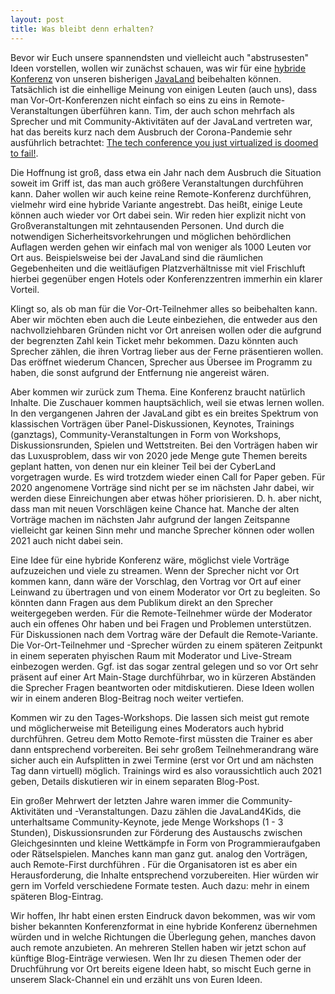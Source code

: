 ```yaml
---
layout: post
title: Was bleibt denn erhalten?
---
```


Bevor wir Euch unsere spannendsten und vielleicht auch "abstrusesten" Ideen vorstellen, wollen wir zunächst schauen, was wir für eine [hybride Konferenz](/2020/06/24/die-planungen-beginnen/) von unseren bisherigen [JavaLand](https://www.javaland.eu/de/javaland-2019/) beibehalten können. Tatsächlich ist die einhellige Meinung von einigen Leuten (auch uns), dass man Vor-Ort-Konferenzen nicht einfach so eins zu eins in Remote-Veranstaltungen überführen kann. Tim, der auch schon mehrfach als Sprecher und mit Community-Aktivitäten auf der JavaLand vertreten war, hat das bereits kurz nach dem Ausbruch der Corona-Pandemie sehr ausführlich betrachtet: [The tech conference you just virtualized is doomed to fail!](https://www.timbourguignon.fr/online-tech-conferences-are-doomed-to-fail/). 

Die Hoffnung ist groß, dass etwa ein Jahr nach dem Ausbruch die Situation soweit im Griff ist, das man auch größere Veranstaltungen durchführen kann. Daher wollen wir auch  keine reine Remote-Konferenz durchführen, vielmehr wird eine hybride Variante angestrebt. Das heißt, einige Leute können auch wieder vor Ort dabei sein. Wir reden hier explizit nicht von Großveranstaltungen mit zehntausenden Personen. Und durch die notwendigen Sicherheitsvorkehrungen und möglichen behördlichen Auflagen werden gehen wir einfach mal von weniger als 1000 Leuten vor Ort aus. Beispielsweise bei der JavaLand sind die räumlichen Gegebenheiten und die weitläufigen Platzverhältnisse mit viel Frischluft hierbei gegenüber engen Hotels oder Konferenzzentren immerhin ein klarer Vorteil.

Klingt so, als ob man für die Vor-Ort-Teilnehmer alles so beibehalten kann. Aber wir möchten eben auch die Leute einbeziehen, die entweder aus den nachvollziehbaren Gründen nicht vor Ort anreisen wollen oder die aufgrund der begrenzten Zahl kein Ticket mehr bekommen. Dazu könnten auch Sprecher zählen, die ihren Vortrag lieber aus der Ferne präsentieren wollen. Das eröffnet wiederum Chancen, Sprecher aus Übersee im Programm zu haben, die sonst aufgrund der Entfernung nie angereist wären.

Aber kommen wir zurück zum Thema. Eine Konferenz braucht natürlich Inhalte. Die Zuschauer kommen hauptsächlich, weil sie etwas lernen wollen. In den vergangenen Jahren der JavaLand gibt es ein breites Spektrum von klassischen Vorträgen über Panel-Diskussionen, Keynotes, Trainings (ganztags), Community-Veranstaltungen in Form von Workshops, Diskussionsrunden, Spielen und Wettstreiten. Bei den Vorträgen haben wir das Luxusproblem, dass wir von 2020 jede Menge gute Themen bereits geplant hatten, von denen nur ein kleiner Teil bei der CyberLand vorgetragen wurde. Es wird trotzdem wieder einen Call for Paper geben. Für 2020 angenomene Vorträge sind nicht per se im nächsten Jahr dabei, wir werden diese Einreichungen aber etwas höher priorisieren. D. h. aber nicht, dass man mit neuen Vorschlägen keine Chance hat. Manche der alten Vorträge machen im nächsten Jahr aufgrund der langen Zeitspanne vielleicht gar keinen Sinn mehr und manche Sprecher können oder wollen 2021 auch nicht dabei sein. 

Eine Idee für eine hybride Konferenz wäre, möglichst viele Vorträge aufzuzeichen und viele zu streamen. Wenn der Sprecher nicht vor Ort kommen kann, dann wäre der Vorschlag, den Vortrag vor Ort auf einer Leinwand zu übertragen und von einem Moderator vor Ort zu begleiten. So könnten dann Fragen aus dem Publikum direkt an den Sprecher weitergegeben werden. Für die Remote-Teilnehmer würde der Moderator auch ein offenes Ohr haben und bei Fragen und Problemen unterstützen. Für Diskussionen nach dem Vortrag wäre der Default die Remote-Variante. Die Vor-Ort-Teilnehmer und -Sprecher würden zu einem späteren Zeitpunkt in einem seperaten phyischen Raum mit Moderator und Live-Stream einbezogen werden. Ggf. ist das sogar zentral gelegen und so vor Ort sehr präsent auf einer Art Main-Stage durchführbar, wo in kürzeren Abständen die Sprecher Fragen beantworten oder mitdiskutieren. Diese Ideen wollen wir in einem anderen Blog-Beitrag noch weiter vertiefen.

Kommen wir zu den Tages-Workshops. Die lassen sich meist gut remote und möglicherweise mit Beteiligung eines Moderators auch hybrid durchführen. Getreu dem Motto Remote-first müssten die Trainer es aber dann entsprechend vorbereiten. Bei sehr großem Teilnehmerandrang wäre sicher auch ein Aufsplitten in zwei Termine (erst vor Ort und am nächsten Tag dann virtuell) möglich. Trainings wird es also voraussichtlich auch 2021 geben, Details diskutieren wir in einem separaten Blog-Post.

Ein großer Mehrwert der letzten Jahre waren immer die Community-Aktivitäten und -Veranstaltungen. Dazu zählen die JavaLand4Kids, die unterhaltsame Community-Keynote, jede Menge Workshops (1 - 3 Stunden), Diskussionsrunden zur Förderung des Austauschs zwischen Gleichgesinnten und kleine Wettkämpfe in Form von Programmieraufgaben oder Rätselspielen. Manches kann man ganz gut. analog den Vorträgen, auch Remote-First durchführen . Für die Organisatoren ist es aber ein Herausforderung, die Inhalte entsprechend vorzubereiten. Hier würden wir gern im Vorfeld verschiedene Formate testen. Auch dazu: mehr in einem späteren Blog-Eintrag.

Wir hoffen, Ihr habt einen ersten Eindruck davon bekommen, was wir vom bisher bekannten Konferenzformat in eine hybride Konferenz übernehmen würden und in welche Richtungen die Überlegung gehen, manches davon auch remote anzubieten. An mehreren Stellen haben wir jetzt schon auf künftige Blog-Einträge verwiesen. Wen Ihr zu diesen Themen oder der Druchführung vor Ort bereits eigene Ideen habt, so mischt Euch gerne in unserem Slack-Channel ein und erzählt uns von Euren Ideen.
